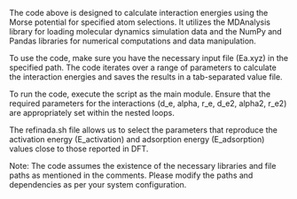 The code above is designed to calculate interaction energies using the Morse potential for specified atom selections. It utilizes the MDAnalysis library for loading molecular dynamics simulation data and the NumPy and Pandas libraries for numerical computations and data manipulation.

To use the code, make sure you have the necessary input file (Ea.xyz) in the specified path. The code iterates over a range of parameters to calculate the interaction energies and saves the results in a tab-separated value file.

To run the code, execute the script as the main module. Ensure that the required parameters for the interactions (d_e, alpha, r_e, d_e2, alpha2, r_e2) are appropriately set within the nested loops.

The refinada.sh file allows us to select the parameters that reproduce the activation energy (E_activation) and adsorption energy (E_adsorption) values close to those reported in DFT.

Note: The code assumes the existence of the necessary libraries and file paths as mentioned in the comments. Please modify the paths and dependencies as per your system configuration.
